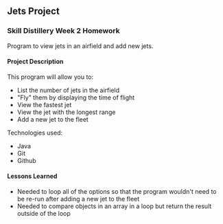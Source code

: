 ## Jets Project

### Skill Distillery Week 2 Homework

Program to view jets in an airfield and add new jets.

#### Project Description

This program will allow you to:
* List the number of jets in the airfield
* "Fly" them by displaying the time of flight
* View the fastest jet
* View the jet with the longest range
* Add a new jet to the fleet

Technologies used:
* Java
* Git
* Github


#### Lessons Learned
* Needed to loop all of the options so that the program wouldn't need to be re-run after adding a new jet to the fleet
* Needed to compare objects in an array in a loop but return the result outside of the loop
